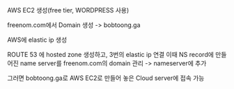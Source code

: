 AWS EC2 생성(free tier, WORDPRESS 사용)

freenom.com에서 Domain 생성 -> bobtoong.ga

AWS에 elastic ip 생성

ROUTE 53 에 hosted zone 생성하고, 3번의 elastic ip 연결
 이때 NS record에 만들어진 name server를 freenom.com의 domain 관리 -> nameserver에 추가
 
 그러면 bobtoong.ga로 AWS EC2로 만들어 놓은 Cloud server에 접속 가능
 
 
